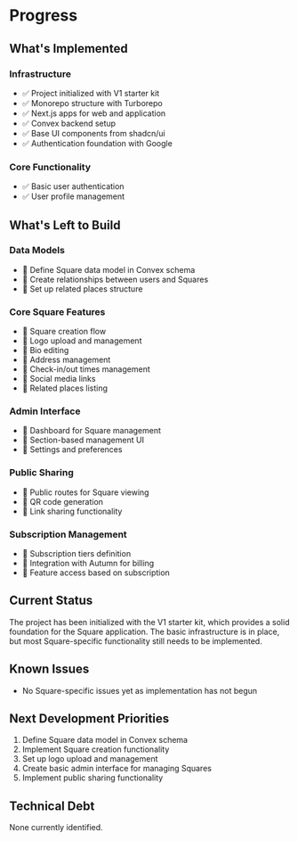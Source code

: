 # Progress

## What's Implemented

### Infrastructure
- ✅ Project initialized with V1 starter kit
- ✅ Monorepo structure with Turborepo
- ✅ Next.js apps for web and application
- ✅ Convex backend setup
- ✅ Base UI components from shadcn/ui
- ✅ Authentication foundation with Google

### Core Functionality
- ✅ Basic user authentication
- ✅ User profile management

## What's Left to Build

### Data Models
- 🔲 Define Square data model in Convex schema
- 🔲 Create relationships between users and Squares
- 🔲 Set up related places structure

### Core Square Features
- 🔲 Square creation flow
- 🔲 Logo upload and management
- 🔲 Bio editing
- 🔲 Address management
- 🔲 Check-in/out times management
- 🔲 Social media links
- 🔲 Related places listing

### Admin Interface
- 🔲 Dashboard for Square management
- 🔲 Section-based management UI
- 🔲 Settings and preferences

### Public Sharing
- 🔲 Public routes for Square viewing
- 🔲 QR code generation
- 🔲 Link sharing functionality

### Subscription Management
- 🔲 Subscription tiers definition
- 🔲 Integration with Autumn for billing
- 🔲 Feature access based on subscription

## Current Status
The project has been initialized with the V1 starter kit, which provides a solid foundation for the Square application. The basic infrastructure is in place, but most Square-specific functionality still needs to be implemented.

## Known Issues
- No Square-specific issues yet as implementation has not begun

## Next Development Priorities
1. Define Square data model in Convex schema
2. Implement Square creation functionality
3. Set up logo upload and management
4. Create basic admin interface for managing Squares
5. Implement public sharing functionality

## Technical Debt
None currently identified.